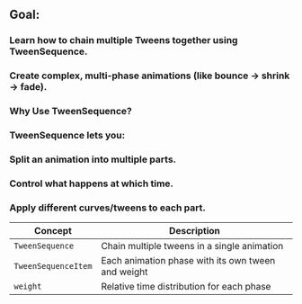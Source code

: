 ## Goal:

### Learn how to chain multiple Tweens together using TweenSequence.

### Create complex, multi-phase animations (like bounce → shrink → fade).

### Why Use TweenSequence?

### TweenSequence lets you:

### Split an animation into multiple parts.

### Control what happens at which time.

### Apply different curves/tweens to each part.

| Concept             | Description                                        |
| ------------------- | -------------------------------------------------- |
| `TweenSequence`     | Chain multiple tweens in a single animation        |
| `TweenSequenceItem` | Each animation phase with its own tween and weight |
| `weight`            | Relative time distribution for each phase          |
